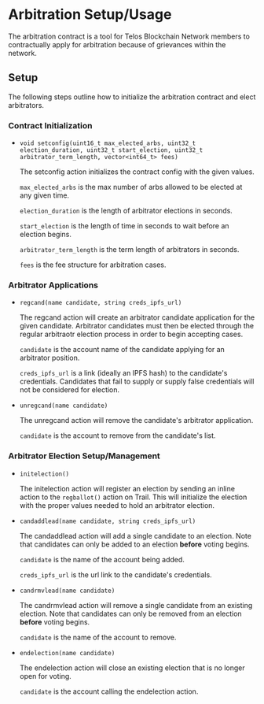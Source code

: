 # Arbitration Setup/Usage

The arbitration contract is a tool for Telos Blockchain Network members to contractually apply for arbitration because of grievances within the network.

## Setup

The following steps outline how to initialize the arbitration contract and elect arbitrators.

### Contract Initialization

* `void setconfig(uint16_t max_elected_arbs, uint32_t election_duration, uint32_t start_election, uint32_t arbitrator_term_length, vector<int64_t> fees)`

    The setconfig action initializes the contract config with the given values.

    `max_elected_arbs` is the max number of arbs allowed to be elected at any given time.

    `election_duration` is the length of arbitrator elections in seconds.

    `start_election` is the length of time in seconds to wait before an election begins.

    `arbitrator_term_length` is the term length of arbitrators in seconds.

    `fees` is the fee structure for arbitration cases.

### Arbitrator Applications

* `regcand(name candidate, string creds_ipfs_url)`

    The regcand action will create an arbitrator candidate application for the given candidate. Arbitrator candidates must then be elected through the regular arbitraotr election process in order to begin accepting cases.

    `candidate` is the account name of the candidate applying for an arbitrator position.

    `creds_ipfs_url` is a link (ideally an IPFS hash) to the candidate's credentials. Candidates that fail to supply or supply false credentials will not be considered for election.

* `unregcand(name candidate)`

    The unregcand action will remove the candidate's arbitrator application.

    `candidate` is the account to remove from the candidate's list.

### Arbitrator Election Setup/Management

* `initelection()`

    The initelection action will register an election by sending an inline action to the `regballot()` action on Trail. This will initialize the election with the proper values needed to hold an arbitrator election.

* `candaddlead(name candidate, string creds_ipfs_url)`

    The candaddlead action will add a single candidate to an election. Note that candidates can only be added to an election **before** voting begins.

    `candidate` is the name of the account being added.

    `creds_ipfs_url` is the url link to the candidate's credentials.

* `candrmvlead(name candidate)`

    The candrmvlead action will remove a single candidate from an existing election. Note that candidates can only be removed from an election **before** voting begins.

    `candidate` is the name of the account to remove.

* `endelection(name candidate)`

    The endelection action will close an existing election that is no longer open for voting.

    `candidate` is the account calling the endelection action.
